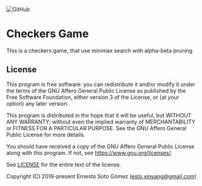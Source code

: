 ![GitHub](https://img.shields.io/github/license/EStog/Checkers-Game)

# Checkers Game

This is a checkers game, that use minimax search with alpha-beta pruning

## License

This program is free software: you can redistribute it and/or modify
it under the terms of the GNU Affero General Public License as published
by the Free Software Foundation, either version 3 of the License, or
(at your option) any later version.

This program is distributed in the hope that it will be useful,
but WITHOUT ANY WARRANTY; without even the implied warranty of
MERCHANTABILITY or FITNESS FOR A PARTICULAR PURPOSE.  See the
GNU Affero General Public License for more details.

You should have received a copy of the GNU Affero General Public License
along with this program.  If not, see https://www.gnu.org/licenses/.

See [LICENSE](LICENSE) for the entire text of the license.

Copyright (C) 2019-present Ernesto Soto Gómez (esto.yinyang@gmail.com)
